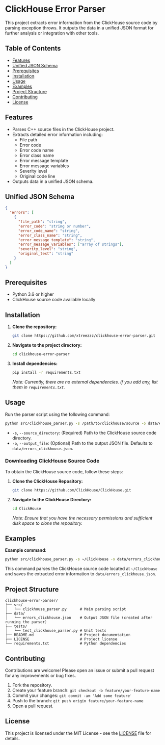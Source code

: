 # ClickHouse Error Parser

This project extracts error information from the ClickHouse source code by parsing exception throws. It outputs the data in a unified JSON format for further analysis or integration with other tools.

## Table of Contents

- [Features](#features)
- [Unified JSON Schema](#unified-json-schema)
- [Prerequisites](#prerequisites)
- [Installation](#installation)
- [Usage](#usage)
- [Examples](#examples)
- [Project Structure](#project-structure)
- [Contributing](#contributing)
- [License](#license)

## Features

- Parses C++ source files in the ClickHouse project.
- Extracts detailed error information including:
  - File path
  - Error code
  - Error code name
  - Error class name
  - Error message template
  - Error message variables
  - Severity level
  - Original code line
- Outputs data in a unified JSON schema.

## Unified JSON Schema

```json
{
  "errors": [
    {
      "file_path": "string",
      "error_code": "string or number",
      "error_code_name": "string",
      "error_class_name": "string",
      "error_message_template": "string",
      "error_message_variables": ["array of strings"],
      "severity_level": "string",
      "original_text": "string"
    }
  ]
}
```

## Prerequisites

- Python 3.6 or higher
- ClickHouse source code available locally

## Installation

1. **Clone the repository:**

   ```bash
   git clone https://github.com/xtreezzz/clickhouse-error-parser.git
   ```

2. **Navigate to the project directory:**

   ```bash
   cd clickhouse-error-parser
   ```

3. **Install dependencies:**

   ```bash
   pip install -r requirements.txt
   ```

   *Note: Currently, there are no external dependencies. If you add any, list them in `requirements.txt`.*

## Usage

Run the parser script using the following command:

```bash
python src/clickhouse_parser.py -s /path/to/clickhouse/source -o data/errors_clickhouse.json
```

- `-s`, `--source_directory`: (Required) Path to the ClickHouse source code directory.
- `-o`, `--output_file`: (Optional) Path to the output JSON file. Defaults to `data/errors_clickhouse.json`.

### **Downloading ClickHouse Source Code**

To obtain the ClickHouse source code, follow these steps:

1. **Clone the ClickHouse Repository:**

   ```bash
   git clone https://github.com/ClickHouse/ClickHouse.git
   ```

2. **Navigate to the ClickHouse Directory:**

   ```bash
   cd ClickHouse
   ```

   *Note: Ensure that you have the necessary permissions and sufficient disk space to clone the repository.*

## Examples

**Example command:**

```bash
python src/clickhouse_parser.py -s ~/ClickHouse -o data/errors_clickhouse.json
```

This command parses the ClickHouse source code located at `~/ClickHouse` and saves the extracted error information to `data/errors_clickhouse.json`.

## Project Structure

```
clickhouse-error-parser/
├── src/
│   └── clickhouse_parser.py      # Main parsing script
├── data/
│   └── errors_clickhouse.json    # Output JSON file (created after running the parser)
├── tests/
│   └── test_clickhouse_parser.py # Unit tests
├── README.md                     # Project documentation
├── LICENSE                       # Project license
└── requirements.txt              # Python dependencies
```

## Contributing

Contributions are welcome! Please open an issue or submit a pull request for any improvements or bug fixes.

1. Fork the repository.
2. Create your feature branch: `git checkout -b feature/your-feature-name`
3. Commit your changes: `git commit -am 'Add some feature'`
4. Push to the branch: `git push origin feature/your-feature-name`
5. Open a pull request.

## License

This project is licensed under the MIT License - see the [LICENSE](clickhouse-error-parser/LICENSE) file for details.
